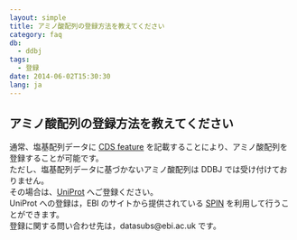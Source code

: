 ```yaml
---
layout: simple
title: アミノ酸配列の登録方法を教えてください
category: faq
db:
  - ddbj
tags: 
  - 登録
date: 2014-06-02T15:30:30
lang: ja
---
```


## アミノ酸配列の登録方法を教えてください

<p>通常、塩基配列データに <a href="/ddbj/cds.html">CDS feature</a> を記載することにより、アミノ酸配列を登録することが可能です。<br>ただし、塩基配列データに基づかないアミノ酸配列は DDBJ では受け付けておりません。<br>その場合は、<a href="http://www.uniprot.org/">UniProt</a> へご登録ください。<br>UniProt への登録は，EBI のサイトから提供されている <a href="https://www.ebi.ac.uk/swissprot/Submissions/spin/account/login" >SPIN</a> を利用して行うことができます。 <br>登録に関する問い合わせ先は，datasubs@ebi.ac.uk です。</p>
